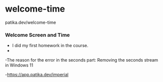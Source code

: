 # welcome-time
patika.dev/welcome-time

### Welcome Screen and Time
- I did my first homework in the course.
- 
-The reason for the error in the seconds part: Removing the seconds stream in Windows 11

-https://app.patika.dev/imperial

